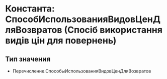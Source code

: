 ﻿# Константа: СпособИспользованияВидовЦенДляВозвратов (Спосіб використання видів цін для повернень)

## Тип значения

- Перечисление.СпособыИспользованияВидовЦенДляВозвратов

